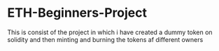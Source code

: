# ETH-Beginners-Project
This is consist of the project in which i have created a dummy token on solidity and then minting and burning the tokens af different owners
